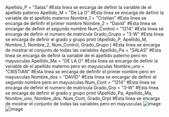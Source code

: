 Apellido_P = "Salas" #Esta linea se encarga de definir la variable de el apellido paterno 
Apellido_M = "De La O" #Esta linea se encarga de definir la variable de el apellido materno
Nombre_1 = "Cristian" #Esta linea se encarga de definfir el primer nombre
Nombre_2 = "David" #Esta linea se encargar de definir el segundo nombre
Num_Control = "1214" #Esta linea se encarga de definir el numero de matricula
Grado_Grupo = "3-W" #Esta linea se encarga de definir el grado y grupo
print (Apellido_P, Apellido_M, Nombre_1, Nombre_2, Num_Control, Grado_Grupo ) #Esta linea se encarga de mostrar el conjunto de todas las variables
Apellido_Pa = "SALAS" #Esta linea se encarga de definir la variable de el apellido paterno pero en mayusculas
Apellido_Ma = "DE LA O" #Esta linea se encarga de definir la variable de el apellido materno pero en mayusculas
Nombre_uno = "CRISTIAN" #Esta linea se encarga de definfir el primer nombre pero en mayusculas
Nombre_dos = "DAVID" #Esta linea se encargar de definir el segundo nombre pero en mayusculas
Num_Cont = "1214" #Esta linea se encarga de definir el numero de matricula
Grado_Grp = "3-W" #Esta linea se encarga de definir el grado y grupo
print (Apellido_Pa, Apellido_Ma, Nombre_uno, Nombre_dos, Num_Cont, Grado_Grp) #Esta linea se encarga de mostrar el conjunto de todas las variables pero en mayusculas
![image](https://github.com/user-attachments/assets/daf5dec8-fe7d-4d7c-97bc-91b8164ca058)
![image](https://github.com/user-attachments/assets/078a437f-e47b-46c7-a996-e19df29d52a6)

